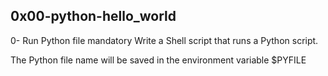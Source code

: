 ## 0x00-python-hello_world

0- 
Run Python file
mandatory
Write a Shell script that runs a Python script.

The Python file name will be saved in the environment variable $PYFILE

